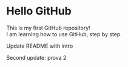 # Hello GitHub

This is my first GitHub repository!  
I am learning how to use GitHub, step by step.

Update README with intro

Second update: prova 2
